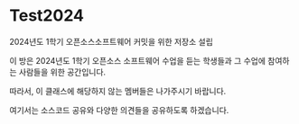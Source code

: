 # Test2024
2024년도 1학기 오픈소스소프트웨어 커밋을 위한 저장소 설립

이 방은 2024년도 1학기 오픈소스 소프트웨어 수업을 듣는 학생들과 그 수업에 참여하는 사람들을 위한 공간입니다. 

따라서, 이 클래스에 해당하지 않는 멤버들은 나가주시기 바랍니다. 

여기서는 소스코드 공유와 다양한 의견들을 공유하도록 하겠습니다.  
